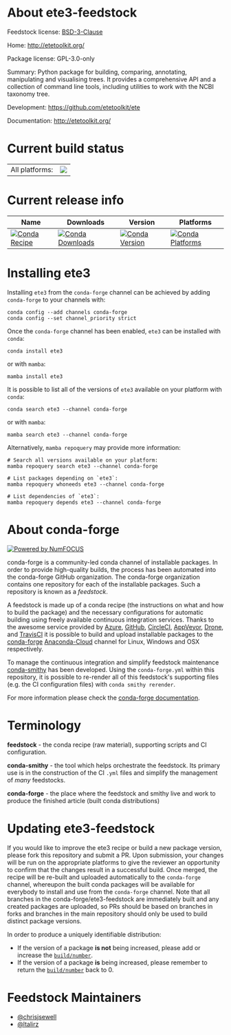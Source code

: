 About ete3-feedstock
====================

Feedstock license: [BSD-3-Clause](https://github.com/conda-forge/ete3-feedstock/blob/main/LICENSE.txt)

Home: http://etetoolkit.org/

Package license: GPL-3.0-only

Summary: Python package for building, comparing, annotating, manipulating and visualising trees. It provides a comprehensive API and a collection of command line tools, including utilities to work with the NCBI taxonomy tree.

Development: https://github.com/etetoolkit/ete

Documentation: http://etetoolkit.org/

Current build status
====================


<table><tr><td>All platforms:</td>
    <td>
      <a href="https://dev.azure.com/conda-forge/feedstock-builds/_build/latest?definitionId=2294&branchName=main">
        <img src="https://dev.azure.com/conda-forge/feedstock-builds/_apis/build/status/ete3-feedstock?branchName=main">
      </a>
    </td>
  </tr>
</table>

Current release info
====================

| Name | Downloads | Version | Platforms |
| --- | --- | --- | --- |
| [![Conda Recipe](https://img.shields.io/badge/recipe-ete3-green.svg)](https://anaconda.org/conda-forge/ete3) | [![Conda Downloads](https://img.shields.io/conda/dn/conda-forge/ete3.svg)](https://anaconda.org/conda-forge/ete3) | [![Conda Version](https://img.shields.io/conda/vn/conda-forge/ete3.svg)](https://anaconda.org/conda-forge/ete3) | [![Conda Platforms](https://img.shields.io/conda/pn/conda-forge/ete3.svg)](https://anaconda.org/conda-forge/ete3) |

Installing ete3
===============

Installing `ete3` from the `conda-forge` channel can be achieved by adding `conda-forge` to your channels with:

```
conda config --add channels conda-forge
conda config --set channel_priority strict
```

Once the `conda-forge` channel has been enabled, `ete3` can be installed with `conda`:

```
conda install ete3
```

or with `mamba`:

```
mamba install ete3
```

It is possible to list all of the versions of `ete3` available on your platform with `conda`:

```
conda search ete3 --channel conda-forge
```

or with `mamba`:

```
mamba search ete3 --channel conda-forge
```

Alternatively, `mamba repoquery` may provide more information:

```
# Search all versions available on your platform:
mamba repoquery search ete3 --channel conda-forge

# List packages depending on `ete3`:
mamba repoquery whoneeds ete3 --channel conda-forge

# List dependencies of `ete3`:
mamba repoquery depends ete3 --channel conda-forge
```


About conda-forge
=================

[![Powered by
NumFOCUS](https://img.shields.io/badge/powered%20by-NumFOCUS-orange.svg?style=flat&colorA=E1523D&colorB=007D8A)](https://numfocus.org)

conda-forge is a community-led conda channel of installable packages.
In order to provide high-quality builds, the process has been automated into the
conda-forge GitHub organization. The conda-forge organization contains one repository
for each of the installable packages. Such a repository is known as a *feedstock*.

A feedstock is made up of a conda recipe (the instructions on what and how to build
the package) and the necessary configurations for automatic building using freely
available continuous integration services. Thanks to the awesome service provided by
[Azure](https://azure.microsoft.com/en-us/services/devops/), [GitHub](https://github.com/),
[CircleCI](https://circleci.com/), [AppVeyor](https://www.appveyor.com/),
[Drone](https://cloud.drone.io/welcome), and [TravisCI](https://travis-ci.com/)
it is possible to build and upload installable packages to the
[conda-forge](https://anaconda.org/conda-forge) [Anaconda-Cloud](https://anaconda.org/)
channel for Linux, Windows and OSX respectively.

To manage the continuous integration and simplify feedstock maintenance
[conda-smithy](https://github.com/conda-forge/conda-smithy) has been developed.
Using the ``conda-forge.yml`` within this repository, it is possible to re-render all of
this feedstock's supporting files (e.g. the CI configuration files) with ``conda smithy rerender``.

For more information please check the [conda-forge documentation](https://conda-forge.org/docs/).

Terminology
===========

**feedstock** - the conda recipe (raw material), supporting scripts and CI configuration.

**conda-smithy** - the tool which helps orchestrate the feedstock.
                   Its primary use is in the construction of the CI ``.yml`` files
                   and simplify the management of *many* feedstocks.

**conda-forge** - the place where the feedstock and smithy live and work to
                  produce the finished article (built conda distributions)


Updating ete3-feedstock
=======================

If you would like to improve the ete3 recipe or build a new
package version, please fork this repository and submit a PR. Upon submission,
your changes will be run on the appropriate platforms to give the reviewer an
opportunity to confirm that the changes result in a successful build. Once
merged, the recipe will be re-built and uploaded automatically to the
`conda-forge` channel, whereupon the built conda packages will be available for
everybody to install and use from the `conda-forge` channel.
Note that all branches in the conda-forge/ete3-feedstock are
immediately built and any created packages are uploaded, so PRs should be based
on branches in forks and branches in the main repository should only be used to
build distinct package versions.

In order to produce a uniquely identifiable distribution:
 * If the version of a package **is not** being increased, please add or increase
   the [``build/number``](https://docs.conda.io/projects/conda-build/en/latest/resources/define-metadata.html#build-number-and-string).
 * If the version of a package **is** being increased, please remember to return
   the [``build/number``](https://docs.conda.io/projects/conda-build/en/latest/resources/define-metadata.html#build-number-and-string)
   back to 0.

Feedstock Maintainers
=====================

* [@chrisjsewell](https://github.com/chrisjsewell/)
* [@ltalirz](https://github.com/ltalirz/)

